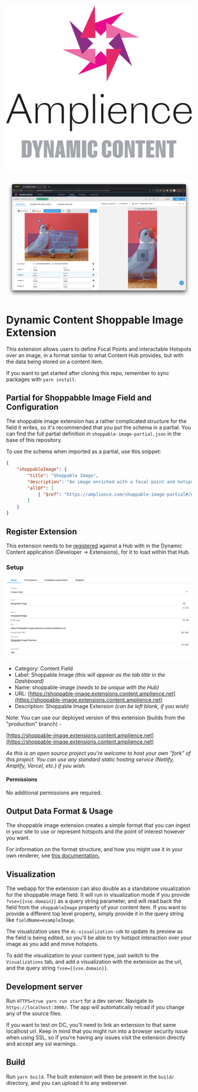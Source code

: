 [![Amplience Dynamic Content](media/header.png)](https://amplience.com/dynamic-content)

![Dynamic Content Shoppable Image Extension](media/screenshot.png)

# Dynamic Content Shoppable Image Extension

This extension allows users to define Focal Points and interactable Hotspots over an image, in a format similar to what Content Hub provides, but with the data being stored on a content item.

If you want to get started after cloning this repo, remember to sync packages with `yarn install`.

## Partial for Shoppabble Image Field and Configuration

The shoppable image extension has a rather complicated structure for the field it writes, so it's recommended that you put the schema in a partial. You can find the full partial definition in `shoppable-image-partial.json` in the base of this repository.

To use the schema when imported as a partial, use this snippet:

```json
{
    "shoppableImage": {
        "title": "Shoppable Image",
        "description": "An image enriched with a focal point and hotspots.",
        "allOf": [
            { "$ref": "https://amplience.com/shoppable-image-partial#/definitions/shoppableImage" }
        ]
    }
}
```

## Register Extension

This extension needs to be [registered](https://amplience.com/docs/development/registeringextensions.html) against a Hub with in the Dynamic Content application (Developer -> Extensions), for it to load within that Hub.

### Setup

![Setup](media/setup.png)

* Category: Content Field
* Label: Shoppable Image _(this will appear as the tab title in the Dashboard)_
* Name: shoppable-image _(needs to be unique with the Hub)_
* URL: [https://shoppable-image.extensions.content.amplience.net](https://shoppable-image.extensions.content.amplience.net)
* Description: Shoppable Image Extension _(can be left blank, if you wish)_

Note:
You can use our deployed version of this extension (builds from the "production" branch) -

[https://shoppable-image.extensions.content.amplience.net](https://shoppable-image.extensions.content.amplience.net)

_As this is an open source project you're welcome to host your own "fork" of this project. You can use any standard static hosting service (Netlify, Amplify, Vercel, etc.) if you wish._

#### Permissions

No additional permissions are required.

## Output Data Format & Usage

The shoppable image extension creates a simple format that you can ingest in your site to use or represent hotspots and the point of interest however you want.

For information on the format structure, and how you might use it in your own renderer, see [this documentation.](docs/FORMAT-USAGE.md)

## Visualization

The webapp for the extension can also double as a standalone visualization for the shoppable image field. It will run in visualization mode if you provide `?vse={{vse.domain}}` as a query string parameter, and will read back the field from the `shoppableImage` property of your content item. If you want to provide a different top level property, simply provide it in the query string like `fieldName=exampleImage`.

The visualization uses the `dc-visualization-sdk` to update its preview as the field is being edited, so you'll be able to try hotspot interaction over your image as you add and move hotspots.

To add the visualization to your content type, just switch to the `Visualizations` tab, and add a visualization with the extension as the url, and the query string `?vse={{vse.domain}}`.

## Development server

Run `HTTPS=true yarn run start` for a dev server. Navigate to `https://localhost:3000/`. The app will automatically reload if you change any of the source files.

If you want to test on DC, you'll need to link an extension to that same localhost url. Keep in mind that you might run into a browser security issue when using SSL, so if you're having any issues visit the extension directly and accept any ssl warnings.

## Build

Run `yarn build`. The built extension will then be present in the `build/` directory, and you can upload it to any webserver.